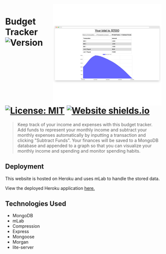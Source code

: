 <img src="https://github.com/journeycruz/BudgetTracker/blob/master/public/img/BudgetTracker.png" align="right" width="350px" />

# Budget Tracker ![Version](https://img.shields.io/badge/version-1.0.0-blue) [![License: MIT](https://img.shields.io/badge/License-MIT-yellow.svg)](https://opensource.org/licenses/MIT) [![Website shields.io](https://img.shields.io/website-up-down-green-red/http/shields.io.svg)](http://shields.io/)

> Keep track of your income and expenses with this budget tracker. Add funds to represent your monthly income and subtract your monthly expenses automatically by inputting a transaction and clicking "Subtract Funds". Your finances will be saved to a MongoDB database and appended to a graph so that you can visualize your monthly income and spending and monitor spending habits. 

## Deployment

This website is hosted on Heroku and uses mLab to handle the stored data.

View the deployed Heroku application <a href="https://budget-bud.herokuapp.com/">here.</a>

## Technologies Used

- MongoDB
- mLab
- Compression
- Express
- Mongoose
- Morgan
- lite-server
